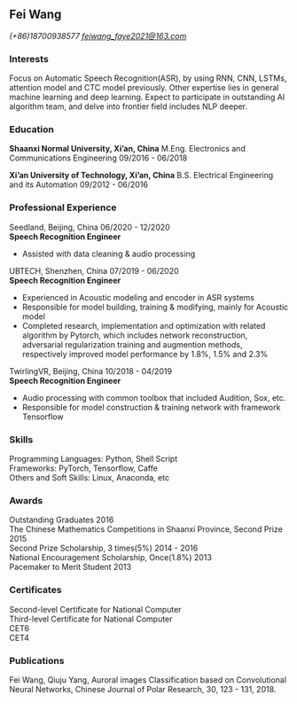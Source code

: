 ## Fei Wang     

*(+86)18700938577    feiwang_faye2021@163.com*

### Interests 

Focus on Automatic Speech Recognition(ASR), by using RNN, CNN, LSTMs, attention model and CTC model previously. Other expertise lies in general machine learning and deep learning. Expect to participate in outstanding AI algorithm team, and delve into frontier field includes NLP deeper.

### Education

**Shaanxi Normal University, Xi’an, China**
M.Eng. Electronics and Communications Engineering	09/2016 - 06/2018

**Xi’an University of Technology, Xi’an, China**
B.S. Electrical Engineering and its Automation 	09/2012 - 06/2016    

### Professional Experience 

Seedland, Beijing, China	06/2020 - 12/2020  
**Speech Recognition Engineer**
* Assisted with data cleaning & audio processing 

UBTECH, Shenzhen, China	07/2019 - 06/2020    
**Speech Recognition Engineer**
* Experienced in Acoustic modeling and encoder in ASR systems  
* Responsible for model building, training & modifying, mainly for Acoustic model   
* Completed research, implementation and optimization with related algorithm by Pytorch, which includes network reconstruction, adversarial regularization training and augmention methods, respectively improved model performance by 1.8%, 1.5% and 2.3%  

TwirlingVR, Beijing, China	10/2018 - 04/2019    
**Speech Recognition Engineer**      
* Audio processing with common toolbox that included Audition, Sox, etc.  
* Responsible for model construction & training network with framework Tensorflow  

### Skills

Programming Languages: Python, Shell Script  
Frameworks: PyTorch, Tensorflow, Caffe  
Others and Soft Skills: Linux, Anaconda, etc  

### Awards

Outstanding Graduates	 2016  
The Chinese Mathematics Competitions in Shaanxi Province, Second Prize 	2015  
Second Prize Scholarship, 3 times(5%)  	2014 - 2016  
National Encouragement Scholarship, Once(1.8%)	 2013  
Pacemaker to Merit Student 	 2013  

### Certificates

Second-level Certificate for National Computer  
Third-level Certificate for National Computer  
CET6  
CET4  

### Publications

Fei Wang, Qiuju Yang, Auroral images Classification based on Convolutional Neural Networks, Chinese Journal of Polar Research, 30, 123 - 131, 2018.
